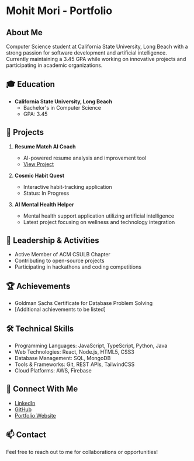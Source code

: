 
# Mohit Mori - Portfolio


## About Me
Computer Science student at California State University, Long Beach with a strong passion for software development and artificial intelligence. Currently maintaining a 3.45 GPA while working on innovative projects and participating in academic organizations.

## 🎓 Education
- **California State University, Long Beach**
  - Bachelor's in Computer Science
  - GPA: 3.45

## 🚀 Projects
1. **Resume Match AI Coach**
   - AI-powered resume analysis and improvement tool
   - [View Project](https://github.com/mmori7/resume-match-ai-coach)

2. **Cosmic Habit Quest**
   - Interactive habit-tracking application
   - Status: In Progress

3. **AI Mental Health Helper**
   - Mental health support application utilizing artificial intelligence
   - Latest project focusing on wellness and technology integration

## 💼 Leadership & Activities
- Active Member of ACM CSULB Chapter
- Contributing to open-source projects
- Participating in hackathons and coding competitions

## 🏆 Achievements
- Goldman Sachs Certificate for Database Problem Solving
- [Additional achievements to be listed]

## 🛠 Technical Skills
- Programming Languages: JavaScript, TypeScript, Python, Java
- Web Technologies: React, Node.js, HTML5, CSS3
- Database Management: SQL, MongoDB
- Tools & Frameworks: Git, REST APIs, TailwindCSS
- Cloud Platforms: AWS, Firebase

## 🔗 Connect With Me
- [LinkedIn](https://www.linkedin.com/in/mohit77/)
- [GitHub](https://github.com/mmori7)
- [Portfolio Website](https://mohit-mori.vercel.app/)

## 📫 Contact
Feel free to reach out to me for collaborations or opportunities!

